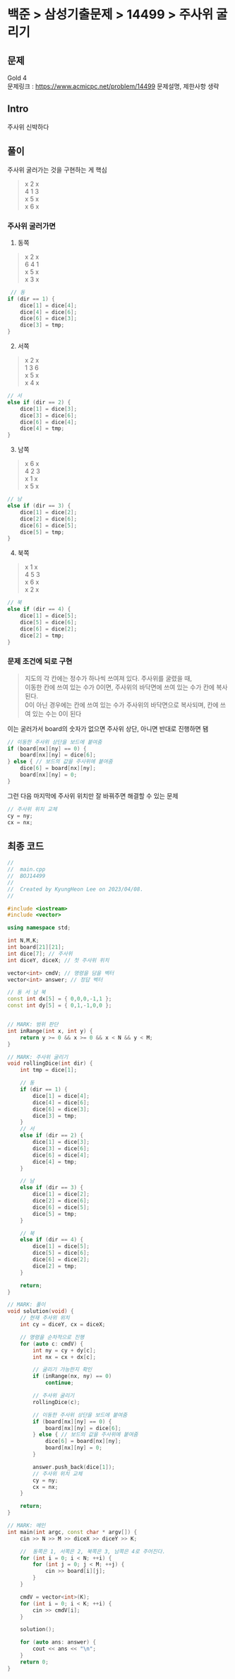 # 백준 > 삼성기출문제 > 14499 > 주사위 굴리기

## 문제

Gold 4
<br/>
문제링크 : https://www.acmicpc.net/problem/14499
문제설명, 제한사항 생략
<br/>

## Intro

주사위 신박하다
<br/>

## 풀이

주사위 굴러가는 것을 구현하는 게 핵심

> x 2 x
> <br/>
> 4 1 3
> <br/>
> x 5 x
> <br/>
> x 6 x

### 주사위 굴러가면

1. 동쪽

> x 2 x
> <br/>
> 6 4 1
> <br/>
> x 5 x
> <br/>
> x 3 x

```cpp
 // 동
if (dir == 1) {
    dice[1] = dice[4];
    dice[4] = dice[6];
    dice[6] = dice[3];
    dice[3] = tmp;
}
```

2. 서쪽

> x 2 x
> <br/>
> 1 3 6
> <br/>
> x 5 x
> <br/>
> x 4 x

```cpp
// 서
else if (dir == 2) {
	dice[1] = dice[3];
	dice[3] = dice[6];
	dice[6] = dice[4];
	dice[4] = tmp;
}
```

3. 남쪽

> x 6 x
> <br/>
> 4 2 3
> <br/>
> x 1 x
> <br/>
> x 5 x

```cpp
// 남
else if (dir == 3) {
	dice[1] = dice[2];
	dice[2] = dice[6];
	dice[6] = dice[5];
	dice[5] = tmp;
}
```

4. 북쪽

> x 1 x
> <br/>
> 4 5 3
> <br/>
> x 6 x
> <br/>
> x 2 x

```cpp
// 북
else if (dir == 4) {
	dice[1] = dice[5];
	dice[5] = dice[6];
	dice[6] = dice[2];
	dice[2] = tmp;
}
```

### 문제 조건에 되로 구현

> 지도의 각 칸에는 정수가 하나씩 쓰여져 있다. 주사위를 굴렸을 때,
> <br/>
> 이동한 칸에 쓰여 있는 수가 0이면, 주사위의 바닥면에 쓰여 있는 수가 칸에 복사된다.
> <br/>
> 0이 아닌 경우에는 칸에 쓰여 있는 수가 주사위의 바닥면으로 복사되며, 칸에 쓰여 있는 수는 0이 된다

이는 굴러가서 board의 숫자가 없으면 주사위 상단, 아니면 반대로 진행하면 됌

```cpp
// 이동한 주사위 상단을 보드에 붙여줌
if (board[nx][ny] == 0) {
    board[nx][ny] = dice[6];
} else { // 보드의 값을 주사위에 붙여줌
    dice[6] = board[nx][ny];
    board[nx][ny] = 0;
}
```

그런 다음 마지막에 주사위 위치만 잘 바꿔주면 해결할 수 있는 문제
<br/>

```cpp
// 주사위 위치 교체
cy = ny;
cx = nx;
```

## 최종 코드

```cpp
//
//  main.cpp
//  BOJ14499
//
//  Created by KyungHeon Lee on 2023/04/08.
//

#include <iostream>
#include <vector>

using namespace std;

int N,M,K;
int board[21][21];
int dice[7]; // 주사위
int diceY, diceX; // 첫 주사위 위치

vector<int> cmdV; // 명령을 담을 벡터
vector<int> answer; // 정답 벡터

// 동 서 남 북
const int dx[5] = { 0,0,0,-1,1 };
const int dy[5] = { 0,1,-1,0,0 };


// MARK: 범위 판단
int inRange(int x, int y) {
    return y >= 0 && x >= 0 && x < N && y < M;
}

// MARK: 주사위 굴리기
void rollingDice(int dir) {
    int tmp = dice[1];

    // 동
    if (dir == 1) {
        dice[1] = dice[4];
        dice[4] = dice[6];
        dice[6] = dice[3];
        dice[3] = tmp;
    }
    // 서
    else if (dir == 2) {
        dice[1] = dice[3];
        dice[3] = dice[6];
        dice[6] = dice[4];
        dice[4] = tmp;
    }

    // 남
    else if (dir == 3) {
        dice[1] = dice[2];
        dice[2] = dice[6];
        dice[6] = dice[5];
        dice[5] = tmp;
    }

    // 북
    else if (dir == 4) {
        dice[1] = dice[5];
        dice[5] = dice[6];
        dice[6] = dice[2];
        dice[2] = tmp;
    }

    return;
}

// MARK: 풀이
void solution(void) {
    // 현재 주사위 위치
    int cy = diceY, cx = diceX;

    // 명령을 순차적으로 진행
    for (auto c: cmdV) {
        int ny = cy + dy[c];
        int nx = cx + dx[c];

        // 굴리기 가능한지 확인
        if (inRange(nx, ny) == 0)
            continue;

        // 주사위 굴리기
        rollingDice(c);

        // 이동한 주사위 상단을 보드에 붙여줌
        if (board[nx][ny] == 0) {
            board[nx][ny] = dice[6];
        } else { // 보드의 값을 주사위에 붙여줌
            dice[6] = board[nx][ny];
            board[nx][ny] = 0;
        }

        answer.push_back(dice[1]);
        // 주사위 위치 교체
        cy = ny;
        cx = nx;
    }

    return;
}

// MARK: 메인
int main(int argc, const char * argv[]) {
    cin >> N >> M >> diceX >> diceY >> K;

    //  동쪽은 1, 서쪽은 2, 북쪽은 3, 남쪽은 4로 주어진다.
    for (int i = 0; i < N; ++i) {
        for (int j = 0; j < M; ++j) {
            cin >> board[i][j];
        }
    }

    cmdV = vector<int>(K);
    for (int i = 0; i < K; ++i) {
        cin >> cmdV[i];
    }

    solution();

    for (auto ans: answer) {
        cout << ans << "\n";
    }
    return 0;
}
```
